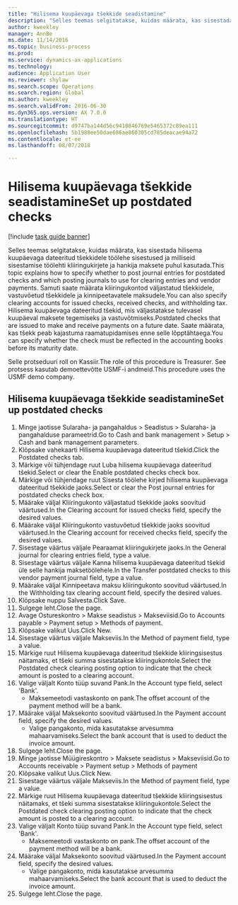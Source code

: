 ```yaml
--- 
title: "Hilisema kuupäevaga tšekkide seadistamine"
description: "Selles teemas selgitatakse, kuidas määrata, kas sisestada hilisema kuupäevaga dateeritud tšekkidele töölehe sisestused ja milliseid sisestamise töölehti kliiringukirjete ja hankija maksete puhul kasutada."
author: kweekley
manager: AnnBe
ms.date: 11/14/2016
ms.topic: business-process
ms.prod: 
ms.service: dynamics-ax-applications
ms.technology: 
audience: Application User
ms.reviewer: shylaw
ms.search.scope: Operations
ms.search.region: Global
ms.author: kweekley
ms.search.validFrom: 2016-06-30
ms.dyn365.ops.version: AX 7.0.0
ms.translationtype: HT
ms.sourcegitcommit: d9747ba144d56c9410846769e5465372c89ea111
ms.openlocfilehash: 5b1988ee50dae686ae860305cd785deacae94a72
ms.contentlocale: et-ee
ms.lasthandoff: 08/07/2018

---
```

# <a name="set-up-postdated-checks"></a><span data-ttu-id="e4013-103">Hilisema kuupäevaga tšekkide seadistamine</span><span class="sxs-lookup"><span data-stu-id="e4013-103">Set up postdated checks</span></span>

[!include [task guide banner](../../includes/task-guide-banner.md)]

<span data-ttu-id="e4013-104">Selles teemas selgitatakse, kuidas määrata, kas sisestada hilisema kuupäevaga dateeritud tšekkidele töölehe sisestused ja milliseid sisestamise töölehti kliiringukirjete ja hankija maksete puhul kasutada.</span><span class="sxs-lookup"><span data-stu-id="e4013-104">This topic explains how to specify whether to post journal entries for postdated checks and which posting journals to use for clearing entries and vendor payments.</span></span> <span data-ttu-id="e4013-105">Samuti saate määrata kliiringukontod väljastatud tšekkidele, vastuvõetud tšekkidele ja kinnipeetavatele maksudele.</span><span class="sxs-lookup"><span data-stu-id="e4013-105">You can also specify clearing accounts for issued checks, received checks, and withholding tax.</span></span> <span data-ttu-id="e4013-106">Hilisema kuupäevaga dateeritud tšekid, mis väljastatakse tulevasel kuupäeval maksete tegemiseks ja vastuvõtmiseks.</span><span class="sxs-lookup"><span data-stu-id="e4013-106">Postdated checks that are issued to make and receive payments on a future date.</span></span> <span data-ttu-id="e4013-107">Saate määrata, kas tšekk peab kajastuma raamatupidamises enne selle lõpptähtaega.</span><span class="sxs-lookup"><span data-stu-id="e4013-107">You can specify whether the check must be reflected in the accounting books before its maturity date.</span></span>



<span data-ttu-id="e4013-108">Selle protseduuri roll on Kassiir.</span><span class="sxs-lookup"><span data-stu-id="e4013-108">The role of this procedure is Treasurer.</span></span> <span data-ttu-id="e4013-109">See protsess kasutab demoettevõtte USMF-i andmeid.</span><span class="sxs-lookup"><span data-stu-id="e4013-109">This procedure uses the USMF demo company.</span></span>


## <a name="set-up-postdated-checks"></a><span data-ttu-id="e4013-110">Hilisema kuupäevaga tšekkide seadistamine</span><span class="sxs-lookup"><span data-stu-id="e4013-110">Set up postdated checks</span></span>
1. <span data-ttu-id="e4013-111">Minge jaotisse Sularaha- ja pangahaldus > Seadistus > Sularaha- ja pangahalduse parameetrid.</span><span class="sxs-lookup"><span data-stu-id="e4013-111">Go to Cash and bank management > Setup > Cash and bank management parameters.</span></span>
2. <span data-ttu-id="e4013-112">Klõpsake vahekaarti Hilisema kuupäevaga dateeritud tšekid.</span><span class="sxs-lookup"><span data-stu-id="e4013-112">Click the Postdated checks tab.</span></span>
3. <span data-ttu-id="e4013-113">Märkige või tühjendage ruut Luba hilisema kuupäevaga dateeritud tšekid.</span><span class="sxs-lookup"><span data-stu-id="e4013-113">Select or clear the Enable postdated checks check box.</span></span>
4. <span data-ttu-id="e4013-114">Märkige või tühjendage ruut Sisesta töölehe kirjed hilisema kuupäevaga dateeritud tšekkide jaoks.</span><span class="sxs-lookup"><span data-stu-id="e4013-114">Select or clear the Post journal entries for postdated checks check box.</span></span>
5. <span data-ttu-id="e4013-115">Määrake väljal Kliiringukonto väljastatud tšekkide jaoks soovitud väärtused.</span><span class="sxs-lookup"><span data-stu-id="e4013-115">In the Clearing account for issued checks field, specify the desired values.</span></span>
6. <span data-ttu-id="e4013-116">Määrake väljal Kliiringukonto vastuvõetud tšekkide jaoks soovitud väärtused.</span><span class="sxs-lookup"><span data-stu-id="e4013-116">In the Clearing account for received checks field, specify the desired values.</span></span>
7. <span data-ttu-id="e4013-117">Sisestage väärtus väljale Pearaamat kliiringukirjete jaoks.</span><span class="sxs-lookup"><span data-stu-id="e4013-117">In the General journal for clearing entries field, type a value.</span></span>
8. <span data-ttu-id="e4013-118">Sisestage väärtus väljale Kanna hilisema kuupäevaga dateeritud tšekid üle selle hankija maksetöölehele.</span><span class="sxs-lookup"><span data-stu-id="e4013-118">In the Transfer postdated checks to this vendor payment journal field, type a value.</span></span>
9. <span data-ttu-id="e4013-119">Määrake väljal Kinnipeetava maksu kliiringukonto soovitud väärtused.</span><span class="sxs-lookup"><span data-stu-id="e4013-119">In the Withholding tax clearing account field, specify the desired values.</span></span>
10. <span data-ttu-id="e4013-120">Klõpsake nuppu Salvesta.</span><span class="sxs-lookup"><span data-stu-id="e4013-120">Click Save.</span></span>
11. <span data-ttu-id="e4013-121">Sulgege leht.</span><span class="sxs-lookup"><span data-stu-id="e4013-121">Close the page.</span></span>
12. <span data-ttu-id="e4013-122">Avage Ostureskontro > Makse seadistus > Makseviisid.</span><span class="sxs-lookup"><span data-stu-id="e4013-122">Go to Accounts payable > Payment setup > Methods of payment.</span></span>
13. <span data-ttu-id="e4013-123">Klõpsake valikut Uus.</span><span class="sxs-lookup"><span data-stu-id="e4013-123">Click New.</span></span>
14. <span data-ttu-id="e4013-124">Sisestage väärtus väljale Makseviis.</span><span class="sxs-lookup"><span data-stu-id="e4013-124">In the Method of payment field, type a value.</span></span>
15. <span data-ttu-id="e4013-125">Märkige ruut Hilisema kuupäevaga dateeritud tšekkide kliiringsisestus näitamaks, et tšeki summa sisestatakse kliiringukontole.</span><span class="sxs-lookup"><span data-stu-id="e4013-125">Select the Postdated check clearing posting option to indicate that the check amount is posted to a clearing account.</span></span>
16. <span data-ttu-id="e4013-126">Valige väljalt Konto tüüp suvand Pank.</span><span class="sxs-lookup"><span data-stu-id="e4013-126">In the Account type field, select 'Bank'.</span></span>
    * <span data-ttu-id="e4013-127">Maksemeetodi vastaskonto on pank.</span><span class="sxs-lookup"><span data-stu-id="e4013-127">The offset account of the payment method will be a bank.</span></span>  
17. <span data-ttu-id="e4013-128">Määrake väljal Maksekonto soovitud väärtused.</span><span class="sxs-lookup"><span data-stu-id="e4013-128">In the Payment account field, specify the desired values.</span></span>
    * <span data-ttu-id="e4013-129">Valige pangakonto, mida kasutatakse arvesumma mahaarvamiseks.</span><span class="sxs-lookup"><span data-stu-id="e4013-129">Select the bank account that is used to deduct the invoice amount.</span></span>  
18. <span data-ttu-id="e4013-130">Sulgege leht.</span><span class="sxs-lookup"><span data-stu-id="e4013-130">Close the page.</span></span>
19. <span data-ttu-id="e4013-131">Minge jaotisse Müügireskontro > Maksete seadistus > Makseviisid.</span><span class="sxs-lookup"><span data-stu-id="e4013-131">Go to Accounts receivable > Payment setup > Methods of payment</span></span>
20. <span data-ttu-id="e4013-132">Klõpsake valikut Uus.</span><span class="sxs-lookup"><span data-stu-id="e4013-132">Click New.</span></span>
21. <span data-ttu-id="e4013-133">Sisestage väärtus väljale Makseviis.</span><span class="sxs-lookup"><span data-stu-id="e4013-133">In the Method of payment field, type a value.</span></span>
22. <span data-ttu-id="e4013-134">Märkige ruut Hilisema kuupäevaga dateeritud tšekkide kliiringsisestus näitamaks, et tšeki summa sisestatakse kliiringukontole.</span><span class="sxs-lookup"><span data-stu-id="e4013-134">Select the Postdated check clearing posting option to indicate that the check amount is posted to a clearing account.</span></span>
23. <span data-ttu-id="e4013-135">Valige väljalt Konto tüüp suvand Pank.</span><span class="sxs-lookup"><span data-stu-id="e4013-135">In the Account type field, select 'Bank'.</span></span>
    * <span data-ttu-id="e4013-136">Maksemeetodi vastaskonto on pank.</span><span class="sxs-lookup"><span data-stu-id="e4013-136">The offset account of the payment method will be a bank.</span></span>  
24. <span data-ttu-id="e4013-137">Määrake väljal Maksekonto soovitud väärtused.</span><span class="sxs-lookup"><span data-stu-id="e4013-137">In the Payment account field, specify the desired values.</span></span>
    * <span data-ttu-id="e4013-138">Valige pangakonto, mida kasutatakse arvesumma mahaarvamiseks.</span><span class="sxs-lookup"><span data-stu-id="e4013-138">Select the bank account that is used to deduct the invoice amount.</span></span>  
25. <span data-ttu-id="e4013-139">Sulgege leht.</span><span class="sxs-lookup"><span data-stu-id="e4013-139">Close the page.</span></span>


